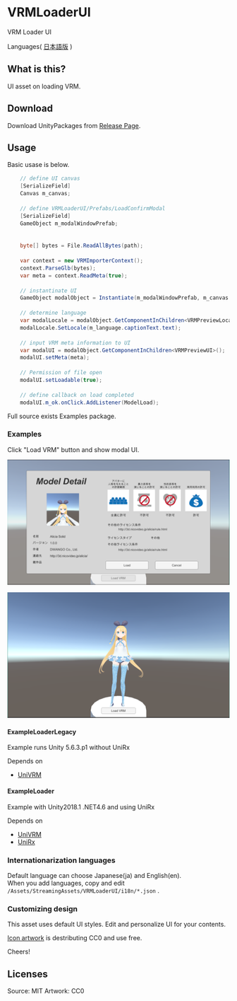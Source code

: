 # VRMLoaderUI
VRM Loader UI

Languages( [日本語版](README_ja.md) )

## What is this?

UI asset on loading VRM.

## Download

Download UnityPackages from [Release Page](https://github.com/m2wasabi/VRMLoaderUI/releases).

## Usage

Basic usase is below.

```csharp
    // define UI canvas
    [SerializeField]
    Canvas m_canvas;

    // define VRMLoaderUI/Prefabs/LoadConfirmModal
    [SerializeField]
    GameObject m_modalWindowPrefab;


    byte[] bytes = File.ReadAllBytes(path);

    var context = new VRMImporterContext();
    context.ParseGlb(bytes);
    var meta = context.ReadMeta(true);

    // instantinate UI
    GameObject modalObject = Instantiate(m_modalWindowPrefab, m_canvas.transform) as GameObject;

    // determine language
    var modalLocale = modalObject.GetComponentInChildren<VRMPreviewLocale>();
    modalLocale.SetLocale(m_language.captionText.text);

    // input VRM meta information to UI
    var modalUI = modalObject.GetComponentInChildren<VRMPreviewUI>();
    modalUI.setMeta(meta);

    // Permission of file open
    modalUI.setLoadable(true);

    // define callback on load completed
    modalUI.m_ok.onClick.AddListener(ModelLoad);
```

Full source exists Examples package.

### Examples

Click "Load VRM" button and show modal UI.

![LoadingUI](Images/Doc/LoaderUI_ss01.png)

![LoadingUI](Images/Doc/LoaderUI_ss02.png)

#### ExampleLoaderLegacy

Example runs Unity 5.6.3.p1 without UniRx

Depends on

+ [UniVRM](https://github.com/dwango/UniVRM/releases)

#### ExampleLoader

Example with Unity2018.1 .NET4.6 and using UniRx

Depends on

+ [UniVRM](https://github.com/dwango/UniVRM/releases)
+ [UniRx](https://github.com/neuecc/UniRx/releases)

### Internationarization languages

Default language can choose Japanese(ja) and English(en).  
When you add languages, copy and edit `/Assets/StreamingAssets/VRMLoaderUI/i18n/*.json` .  

### Customizing design

This asset uses default UI styles.
Edit and personalize UI for your contents.

[Icon artwork](Images/VRM_permissions.ai) is destributing CC0 and use free.

Cheers!

## Licenses

Source: MIT
Artwork: CC0  

